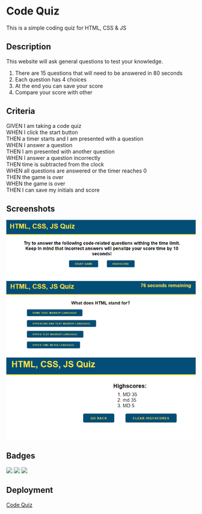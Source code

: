 # Code Quiz
This is a simple coding quiz for HTML, CSS &amp; JS

## Description

This website will ask general questions to test your knowledge.
1. There are 15 questions that will need to be answered in 80 seconds
2. Each question has 4 choices
3. At the end you can save your score
4. Compare your score with other

## Criteria

GIVEN I am taking a code quiz<br>
WHEN I click the start button<br>
THEN a timer starts and I am presented with a question<br>
WHEN I answer a question<br>
THEN I am presented with another question<br>
WHEN I answer a question incorrectly<br>
THEN time is subtracted from the clock<br>
WHEN all questions are answered or the timer reaches 0<br>
THEN the game is over<br>
WHEN the game is over<br>
THEN I can save my initials and score<br>

## Screenshots

![Demo](assets/images/codequizscreenshot.png)
![Demo](assets/images/codequizscreenshot2.png)
![Demo](assets/images/codequizscreenshot3.png)

## Badges

<img src="https://img.shields.io/badge/html5%20-%23E34F26.svg?&style=for-the-badge&logo=html5&logoColor=white"/> <img src="https://img.shields.io/badge/css3%20-%231572B6.svg?&style=for-the-badge&logo=css3&logoColor=white"/> <img src="https://img.shields.io/badge/javascript%20-%23323330.svg?&style=for-the-badge&logo=javascript&logoColor=%23F7DF1E"/>

## Deployment

[Code Quiz](https://matthewdamron.github.io/code-quiz/)